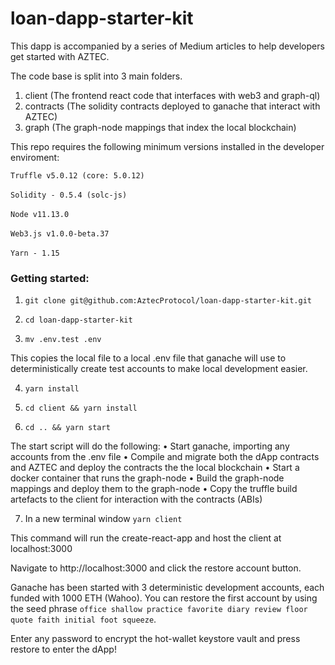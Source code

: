 # loan-dapp-starter-kit

This dapp is accompanied by a series of Medium articles to help developers get started with AZTEC.


The code base is split into 3 main folders.

1. client (The frontend react code that interfaces with web3 and graph-ql)
2. contracts (The solidity contracts deployed to ganache that interact with AZTEC)
3. graph (The graph-node mappings that index the local blockchain)



This repo requires the following minimum versions installed in the developer enviroment:

`Truffle v5.0.12 (core: 5.0.12)`
<br />
<br />
`Solidity - 0.5.4 (solc-js)`
<br />
<br />
`Node v11.13.0`
<br />
<br />
`Web3.js v1.0.0-beta.37`
<br />
<br />
`Yarn - 1.15`<br />

### Getting started:

1. `git clone git@github.com:AztecProtocol/loan-dapp-starter-kit.git`
2. `cd loan-dapp-starter-kit`

3. `mv .env.test .env`

This copies the local file to a local .env file that ganache will use to deterministically create test accounts to make local development easier.

4. `yarn install`

5. `cd client && yarn install`


6. `cd .. && yarn start`

The start script will do the following:
  • Start ganache, importing any accounts from the .env file
  • Compile and migrate both the dApp contracts and AZTEC and deploy the contracts the the local blockchain
  • Start a docker container that runs the graph-node
  • Build the graph-node mappings and deploy them to the graph-node
  • Copy the truffle build artefacts to the client for interaction with the contracts (ABIs)

7. In a new terminal window `yarn client`

This command will run the create-react-app and host the client at localhost:3000


Navigate to http://localhost:3000 and click the restore account button.

Ganache has been started with 3 deterministic development accounts, each funded with 1000 ETH (Wahoo). You can restore the first account by using the seed phrase `office shallow practice favorite diary review floor quote faith initial foot squeeze`.

Enter any password to encrypt the hot-wallet keystore vault and press restore to enter the dApp!




